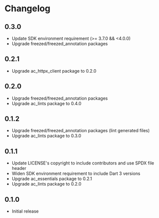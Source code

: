 # Changelog

## 0.3.0

- Update SDK environment requirement (>= 3.7.0 && <4.0.0)
- Upgrade freezed/freezed_annotation packages

## 0.2.1

- Upgrade ac_httpx_client package to 0.2.0

## 0.2.0

- Upgrade freezed/freezed_annotation packages
- Upgrade ac_lints package to 0.4.0

## 0.1.2

- Upgrade freezed/freezed_annotation packages (lint generated files)
- Upgrade ac_lints package to 0.3.0

## 0.1.1

- Update LICENSE's copyright to include contributors and use SPDX file header
- Widen SDK environment requirement to include Dart 3 versions
- Upgrade ac_essentials package to 0.2.1
- Upgrade ac_lints package to 0.2.0

## 0.1.0

- Initial release
